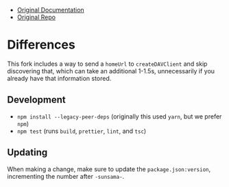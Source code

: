 - [Original Documentation](https://tsdav.vercel.app/)
- [Original Repo](https://github.com/natelindev/tsdav/)

# Differences

This fork includes a way to send a `homeUrl` to `createDAVClient` and skip discovering that, which can take an additional 1-1.5s, unnecessarily if you already have that information stored.

## Development

- `npm install --legacy-peer-deps` (originally this used `yarn`, but we prefer `npm`)
- `npm test` (runs `build`, `prettier`, `lint`, and `tsc`)

## Updating

When making a change, make sure to update the `package.json:version`, incrementing the number after `-sunsama-`.
